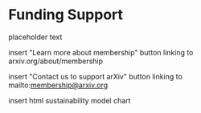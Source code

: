 # Funding Support

placeholder text

insert "Learn more about membership" button linking to arxiv.org/about/membership

insert "Contact us to support arXiv" button linking to mailto:membership@arxiv.org

insert html sustainability model chart
